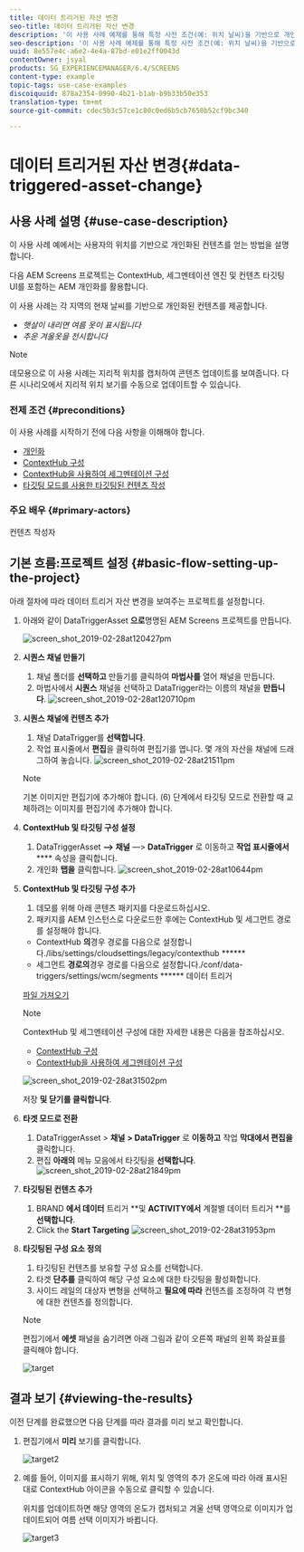 ```yaml
---
title: 데이터 트리거된 자산 변경
seo-title: 데이터 트리거된 자산 변경
description: '이 사용 사례 예제를 통해 특정 사전 조건(예: 위치 날씨)을 기반으로 개인화된 컨텐츠를 얻는 방법을 살펴보십시오.'
seo-description: '이 사용 사례 예제를 통해 특정 사전 조건(예: 위치 날씨)을 기반으로 개인화된 컨텐츠를 얻는 방법을 살펴보십시오.'
uuid: 8e557e4c-a6e2-4e4a-87bd-e01e2ff0043d
contentOwner: jsyal
products: SG_EXPERIENCEMANAGER/6.4/SCREENS
content-type: example
topic-tags: use-case-examples
discoiquuid: 878a2354-0990-4b21-b1ab-b9b33b50e353
translation-type: tm+mt
source-git-commit: cdec5b3c57ce1c80c0ed6b5cb7650b52cf9bc340

---
```



# 데이터 트리거된 자산 변경{#data-triggered-asset-change}

## 사용 사례 설명 {#use-case-description}

이 사용 사례 예에서는 사용자의 위치를 기반으로 개인화된 컨텐츠를 얻는 방법을 설명합니다.

다음 AEM Screens 프로젝트는 ContextHub, 세그멘테이션 엔진 및 컨텐츠 타깃팅 UI를 포함하는 AEM 개인화를 활용합니다.

이 사용 사례는 각 지역의 현재 날씨를 기반으로 개인화된 컨텐츠를 제공합니다.

* *햇살이 내리면 여름 옷이 표시됩니다*
* *추운 겨울옷을 전시합니다*

>[!NOTE]
>
>데모용으로 이 사용 사례는 지리적 위치를 캡처하여 콘텐츠 업데이트를 보여줍니다. 다른 시나리오에서 지리적 위치 보기를 수동으로 업데이트할 수 있습니다.

### 전제 조건 {#preconditions}

이 사용 사례를 시작하기 전에 다음 사항을 이해해야 합니다.

* [개인화](/help/sites-administering/personalization.md)
* [ContextHub 구성](/help/sites-administering/contexthub-config.md)
* [ContextHub을 사용하여 세그멘테이션 구성](/help/sites-administering/segmentation.md)
* [타깃팅 모드를 사용한 타깃팅된 컨텐츠 작성](/help/sites-authoring/content-targeting-touch.md)

### 주요 배우 {#primary-actors}

컨텐츠 작성자

## 기본 흐름:프로젝트 설정 {#basic-flow-setting-up-the-project}

아래 절차에 따라 데이터 트리거 자산 변경을 보여주는 프로젝트를 설정합니다.

1. 아래와 같이 DataTriggerAsset **으로**&#x200B;명명된 AEM Screens 프로젝트를 만듭니다.

   ![screen_shot_2019-02-28at120427pm](assets/screen_shot_2019-02-28at120427pm.png)

1. **시퀀스 채널 만들기**

   1. 채널 폴더를 **선택하고** 만들기를 클릭하여 **마법사를** 열어 채널을 만듭니다.
   1. 마법사에서 **시퀀스** 채널을 선택하고 DataTrigger라는 이름의 채널을 **만듭니다**.
   ![screen_shot_2019-02-28at120710pm](assets/screen_shot_2019-02-28at120710pm.png)

1. **시퀀스 채널에 컨텐츠 추가**

   1. 채널 DataTrigger를 **선택합니다**.
   1. 작업 표시줄에서 **편집**&#x200B;을 클릭하여 편집기를 엽니다. 몇 개의 자산을 채널에 드래그하여 놓습니다.
   ![screen_shot_2019-02-28at21511pm](assets/screen_shot_2019-02-28at21511pm.png)

   >[!NOTE]
   >
   >기본 이미지만 편집기에 추가해야 합니다. (6) 단계에서 타깃팅 모드로 전환할 때 교체하려는 이미지를 편집기에 추가해야 합니다.

1. **ContextHub 및 타깃팅 구성 설정**

   1. DataTriggerAsset **—> 채널** —> **DataTrigger** 로 이동하고 **작업 표시줄에서** **** 속성을 클릭합니다.
   1. 개인화 **탭을** 클릭합니다.
   ![screen_shot_2019-02-28at10644pm](assets/screen_shot_2019-02-28at10644pm.png)

1. **ContextHub 및 타깃팅 구성 추가**

   1. 데모를 위해 아래 콘텐츠 패키지를 다운로드하십시오.
   1. 패키지를 AEM 인스턴스로 다운로드한 후에는 ContextHub 및 세그먼트 경로를 설정해야 합니다.
   * ContextHub **의**&#x200B;경우 경로를 다음으로 설정합니다./libs/settings/cloudsettings/legacy/contexthub ******
   * 세그먼트 **경로의**&#x200B;경우 경로를 다음으로 설정합니다./conf/data-triggers/settings/wcm/segments ******
   데이터 트리거

   [파일 가져오기](assets/data-triggers-1_00.zip)

   >[!NOTE]
   >
   >ContextHub 및 세그멘테이션 구성에 대한 자세한 내용은 다음을 참조하십시오.
   >
   >* [ContextHub 구성](/help/sites-administering/contexthub-config.md)
   >* [ContextHub을 사용하여 세그멘테이션 구성](/help/sites-administering/segmentation.md)


   ![screen_shot_2019-02-28at31502pm](assets/screen_shot_2019-02-28at31502pm.png)

   저장 **및 닫기를 클릭합니다**.

1. **타겟 모드로 전환**

   1. DataTriggerAsset > **채널** **> DataTrigger** 로 **이동하고** 작업 **막대에서 편집을** 클릭합니다.
   1. 편집 **아래의** 메뉴 모음에서 타깃팅을 **선택합니다**.
   ![screen_shot_2019-02-28at21849pm](assets/screen_shot_2019-02-28at21849pm.png)

1. **타깃팅된 컨텐츠 추가**

   1. BRAND **에서 데이터** 트리거 **및 **ACTIVITY에서** 계절별 데이터 트리거 **를 **선택합니다**.
   1. Click the **Start Targeting**
   ![screen_shot_2019-02-28at31953pm](assets/screen_shot_2019-02-28at31953pm.png)

1. **타깃팅된 구성 요소 정의**

   1. 타깃팅된 컨텐츠를 보유할 구성 요소를 선택합니다.
   1. 타겟 **단추를** 클릭하여 해당 구성 요소에 대한 타깃팅을 활성화합니다.
   1. 사이드 레일의 대상자 변형을 선택하고 **필요에 따라** 컨텐츠를 조정하여 각 변형에 대한 컨텐츠를 정의합니다.
   >[!NOTE]
   >
   >편집기에서 **에셋** 패널을 숨기려면 아래 그림과 같이 오른쪽 패널의 왼쪽 화살표를 클릭해야 합니다.

   ![target](assets/target.gif)

## 결과 보기 {#viewing-the-results}

이전 단계를 완료했으면 다음 단계를 따라 결과를 미리 보고 확인합니다.

1. 편집기에서 **미리** 보기를 클릭합니다.

   ![target2](assets/target2.gif)

1. 예를 들어, 이미지를 표시하기 위해, 위치 및 영역의 추가 온도에 따라 아래 표시된 대로 ContextHub 아이콘을 수동으로 클릭할 수 있습니다.

   위치를 업데이트하면 해당 영역의 온도가 캡처되고 겨울 선택 영역으로 이미지가 업데이트되어 여름 선택 이미지가 바뀝니다.

   ![target3](assets/target3.gif)

